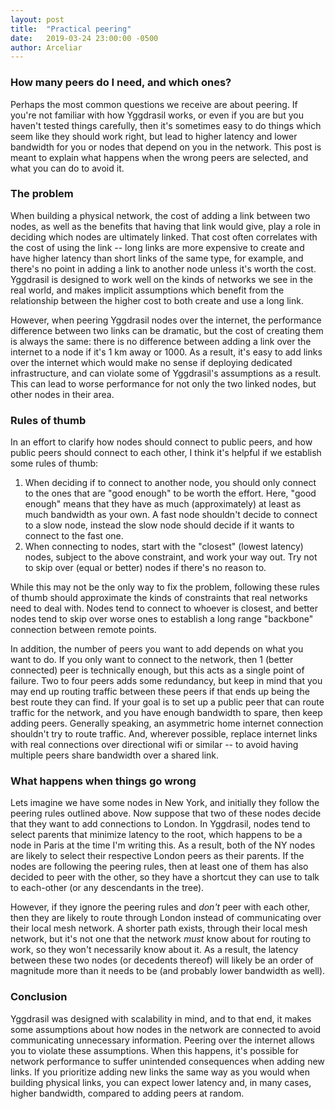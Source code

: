 ```yaml
---
layout: post
title:  "Practical peering"
date:   2019-03-24 23:00:00 -0500
author: Arceliar
---
```


### How many peers do I need, and which ones?

Perhaps the most common questions we receive are about peering. If you're not familiar with how Yggdrasil works, or even if you are but you haven't tested things carefully, then it's sometimes easy to do things which seem like they should work right, but lead to higher latency and lower bandwidth for you or nodes that depend on you in the network. This post is meant to explain what happens when the wrong peers are selected, and what you can do to avoid it.

### The problem

When building a physical network, the cost of adding a link between two nodes, as well as the benefits that having that link would give, play a role in deciding which nodes are ultimately linked. That cost often correlates with the cost of using the link -- long links are more expensive to create and have higher latency than short links of the same type, for example, and there's no point in adding a link to another node unless it's worth the cost. Yggdrasil is designed to work well on the kinds of networks we see in the real world, and makes implicit assumptions which benefit from the relationship between the higher cost to both create and use a long link.

However, when peering Yggdrasil nodes over the internet, the performance difference between two links can be dramatic, but the cost of creating them is always the same: there is no difference between adding a link over the internet to a node if it's 1 km away or 1000. As a result, it's easy to add links over the internet which would make no sense if deploying dedicated infrastructure, and can violate some of Yggdrasil's assumptions as a result. This can lead to worse performance for not only the two linked nodes, but other nodes in their area.

### Rules of thumb

In an effort to clarify how nodes should connect to public peers, and how public peers should connect to each other, I think it's helpful if we establish some rules of thumb:

1. When deciding if to connect to another node, you should only connect to the ones that are "good enough" to be worth the effort. Here, "good enough" means that they have as much (approximately) at least as much bandwidth as your own. A fast node shouldn't decide to connect to a slow node, instead the slow node should decide if it wants to connect to the fast one.
2. When connecting to nodes, start with the "closest" (lowest latency) nodes, subject to the above constraint, and work your way out. Try not to skip over (equal or better) nodes if there's no reason to.

While this may not be the only way to fix the problem, following these rules of thumb should approximate the kinds of constraints that real networks need to deal with. Nodes tend to connect to whoever is closest, and better nodes tend to skip over worse ones to establish a long range "backbone" connection between remote points.

In addition, the number of peers you want to add depends on what you want to do. If you only want to connect to the network, then 1 (better connected) peer is technically enough, but this acts as a single point of failure. Two to four peers adds some redundancy, but keep in mind that you may end up routing traffic between these peers if that ends up being the best route they can find. If your goal is to set up a public peer that can route traffic for the network, and you have enough bandwidth to spare, then keep adding peers. Generally speaking, an asymmetric home internet connection shouldn't try to route traffic. And, wherever possible, replace internet links with real connections over directional wifi or similar -- to avoid having multiple peers share bandwidth over a shared link.

### What happens when things go wrong

Lets imagine we have some nodes in New York, and initially they follow the peering rules outlined above. Now suppose that two of these nodes decide that they want to add connections to London. In Yggdrasil, nodes tend to select parents that minimize latency to the root, which happens to be a node in Paris at the time I'm writing this. As a result, both of the NY nodes are likely to select their respective London peers as their parents. If the nodes are following the peering rules, then at least one of them has also decided to peer with the other, so they have a shortcut they can use to talk to each-other (or any descendants in the tree).

However, if they ignore the peering rules and *don't* peer with each other, then they are likely to route through London instead of communicating over their local mesh network. A shorter path exists, through their local mesh network, but it's not one that the network *must* know about for routing to work, so they won't necessarily know about it. As a result, the latency between these two nodes (or decedents thereof) will likely be an order of magnitude more than it needs to be (and probably lower bandwidth as well).

### Conclusion

Yggdrasil was designed with scalability in mind, and to that end, it makes some assumptions about how nodes in the network are connected to avoid communicating unnecessary information. Peering over the internet allows you to violate these assumptions. When this happens, it's possible for network performance to suffer unintended consequences when adding new links. If you prioritize adding new links the same way as you would when building physical links, you can expect lower latency and, in many cases, higher bandwidth, compared to adding peers at random.

